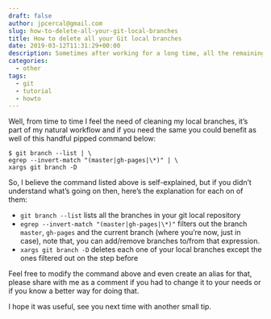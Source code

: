 ```yaml
---
draft: false
author: jpcercal@gmail.com
slug: how-to-delete-all-your-git-local-branches
title: How to delete all your Git local branches
date: 2019-03-12T11:31:29+00:00
description: Sometimes after working for a long time, all the remaining local branches are just taking up space. Here's a small snippet to remove all your local branches in one go.
categories:
  - other
tags: 
  - git
  - tutorial
  - howto
---
```


Well, from time to time I feel the need of cleaning my local branches, it’s part of my natural workflow and if you need the same you could benefit as well of this handful pipped command below:

```shell
$ git branch --list | \
egrep --invert-match "(master|gh-pages|\*)" | \
xargs git branch -D
```

So, I believe the command listed above is self-explained, but if you didn’t understand what’s going on then, here’s the explanation for each on of them:

- `git branch --list` lists all the branches in your git local repository
- `egrep --invert-match "(master|gh-pages|\*)"` filters out the branch `master`, `gh-pages` and the current branch (where you’re now, just in case), note that, you can add/remove branches to/from that expression.
- `xargs git branch -D` deletes each one of your local branches except the ones filtered out on the step before


Feel free to modify the command above and even create an alias for that, please share with me as a comment if you had to change it to your needs or if you know a better way for doing that.

I hope it was useful, see you next time with another small tip.
